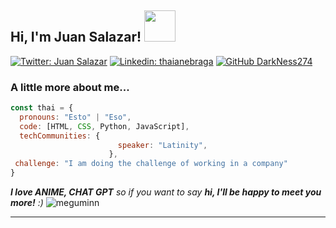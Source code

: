 <h2> Hi, I'm Juan Salazar! <img src="https://upload.wikimedia.org/wikipedia/commons/thumb/f/f0/Senati_Per%C3%BA_logo.svg/1200px-Senati_Per%C3%BA_logo.svg.png" width="50"></h2>


[![Twitter: Juan Salazar](https://img.shields.io/twitter/follow/ThaiiBraga?style=social)](https://twitter.com/ThaiiBraga)
[![Linkedin: thaianebraga](https://img.shields.io/badge/-thaianebraga-blue?style=flat-square&logo=Linkedin&logoColor=white&link=https://www.linkedin.com/in/thaianebraga/)](https://www.linkedin.com/in/thaianebraga/)
[![GitHub DarkNess274](https://img.shields.io/github/followers/thaiane?label=follow&style=social)](https://github.com/DarkNess274)


<h3> A little more about me...  </h3>

```javascript
const thai = {
  pronouns: "Esto" | "Eso",
  code: [HTML, CSS, Python, JavaScript],
  techCommunities: {
                        speaker: "Latinity",
                      },
 challenge: "I am doing the challenge of working in a company"
}
```

<em><b>I love ANIME, CHAT GPT</b> so if you want to say <b>hi, I'll be happy to meet you more!</b> :)</em>
![meguminn](https://github.com/DarkNess274/DarkNess274/assets/158103742/b4162ce3-9d69-44ed-b181-cce4c9d5a423) 

---

